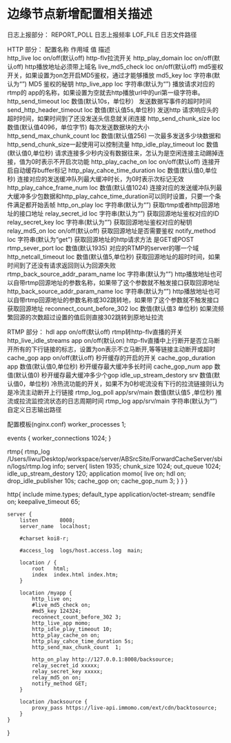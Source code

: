 # 边缘节点新增配置相关描述

日志上报部分：
REPORT_POLL     日志上报频率
LOF_FILE        日志文件路径

HTTP 部分：
配置名称                      作用域            值                         描述  
http_live                    loc              on/off(默认off) 			 http-flv拉流开关
http_play_domain             loc			  on/off(默认off)             http播放地址必须带上域名
live_md5_check               loc              on/off(默认off)             md5鉴权开关，如果设置为on怎开启MD5鉴权，通过才能够播放
md5_key                      loc              字符串(默认为“”)			 MD5 鉴权的秘钥
http_live_app                loc              字符串(默认为“”)             播放请求对应的rtmp的 app的名称，如果设置为空就去http播放url中的uri第一级字符串。
http_send_timeout            loc              数值(默认10s，单位秒）        发送数据写事件的超时时间
send_http_header_timeout     loc              数值(默认值5s,单位秒)         发送http 请求响应头的超时时间，如果时间到了还没发送头信息就关闭连接
http_send_chunk_size         loc              数值(默认值4096，单位字节)     每次发送数据块的大小
http_send_max_chunk_count    loc              数值(默认值256)               一次最多发送多少块数据和http_send_chunk_size一起使用可以控制流量
http_idle_play_timeout       loc              数值(默认值0,单位秒)           请求连接多少秒内没有数据往来，怎认为是空闲连接主动踢掉连接，值为0时表示不开启次功能
http_play_cache_on           loc              on/off(默认off)              连接开启自动缓存buffer标记
http_play_cahce_time_duration loc             数值(默认值0,单位秒)           连接对应的发送缓冲队列最大缓冲时长，为0时表示次标记无效
http_play_cahce_frame_num     loc             数值(默认值1024)              连接对应的发送缓冲队列最大缓冲多少包数据和http_play_cahce_time_duration可以同时设置，只要一个条件满足都开始丢帧
http_on_play                  loc             字符串(默认为“”)               获取rtmp或者http回源地址的接口地址
relay_secret_id               loc             字符串(默认为“”)               获取回源地址鉴权对应的ID
relay_secret_key              loc             字符串(默认为“”)               获取回源地址鉴权对应的秘钥
relay_md5_on                  loc             on/off(默认off)               获取回源地址是否需要鉴权
notify_method                 loc             字符串(默认为“get”)            获取回源地址的http请求方法 是GET或POST
rtmp_sever_port               loc             数值(默认1935)                 对应的RTMP的server的哪一个域
http_netcall_timeout          loc             数值(默认值5,单位秒)            获取回源地址的超时时间，如果时间到了还没有请求返回则认为回源失败
rtmp_back_source_addr_param_name loc          字符串(默认为“”)               http播放地址也可以自带rtmp回源地址的参数名称，如果带了这个参数就不触发接口获取回源地址
http_back_source_addr_param_name loc          字符串(默认为“”)               http播放地址也可以自带rtmp回源地址的参数名称或302跳转地，如果带了这个参数就不触发接口获取回源地址
reconnect_count_before_302     loc            数值(默认值3 单位秒)            如果流频繁回源的次数超过设置的值后则直接302跳转到原地址拉流

RTMP 部分：
hdl                          app              on/off(默认off)               rtmp转http-flv直播的开关
http_live_idle_streams       app              on/off(默认on)                http-flv直播中上行断开是否立马断开所有的下行链接的标志，设置为on表示不立马断开,等等链接主动断开或超时
cache_gop                    app              on/off(默认off)               秒开缓存的开启的开关
cache_gop_duration           app              数值(默认值0,单位秒)            秒开缓存最大缓冲多长时间
cache_gop_num                app              数值(默认值0)                  秒开缓存最大缓冲多少个gop
idle_up_stream_destory       srv              数值(默认值0，单位秒)           冷热流功能的开关，如果不为0秒呢流没有下行的拉流链接则认为是冷流主动断开上行链接
rtmp_log_poll                app/srv/main     数值(默认值5 ,单位秒)           推流或拉流监控流状态的日志周期时间
rtmp_log                     app/srv/main     字符串(默认为“”)                自定义日志输出路径

配置模板(nginx.conf)
worker_processes  1;

events {
     worker_connections  1024;
 }

rtmp{
	rtmp_log /Users/liwu/Desktop/workspace/server/ABSrcSite/ForwardCacheServer/sbin/logs/rtmp.log info;
	server{
	        listen 1935;
			chunk_size 1024;
			out_queue 1024;
			idle_up_stream_destory 120;
			application momo{
				live on;
				hdl  on;
				drop_idle_publisher 10s;
				cache_gop on;
				cache_gop_num 3;
			}
		}
	}

http{
	include       mime.types;
	default_type  application/octet-stream;
	sendfile        on;
	keepalive_timeout  65;

	server {
        listen       8008;
        server_name  localhost;

        #charset koi8-r;

        #access_log  logs/host.access.log  main;

        location / { 
            root   html;
            index  index.html index.htm;
        }   
       
        location /myapp {
            http_live on; 
            #live_md5_check on; 
			#md5_key 124324;
            reconnect_count_before_302 3;
            http_live_app momo;
            http_idle_play_timeout 10; 
            http_play_cache_on on; 
            http_play_cahce_time_duration 5s; 
            http_send_max_chunk_count  1;  

            http_on_play http://127.0.0.1:8008/backsource;
            relay_secret_id xxxxx;
            relay_secret_key xxxxx;
            relay_md5_on on; 
            notify_method GET;
        }   
       
        location /backsource {
            proxy_pass https://live-api.immomo.com/ext/cdn/backtosource;
        }  
    }

}



